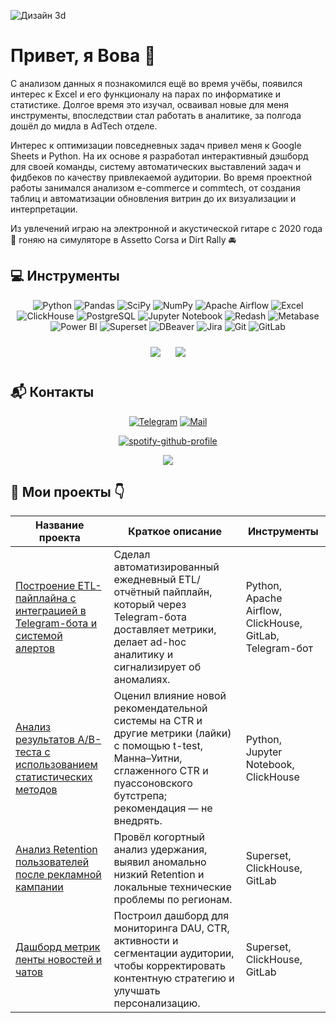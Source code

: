 ![Дизайн 3d](https://github.com/user-attachments/assets/7e2452d1-c969-4d41-984a-799a532ef9e6)

# Привет, я Вова 👋
С анализом данных я познакомился ещё во время учёбы, появился интерес к Excel и его функционалу на парах по информатике и статистике. Долгое время это изучал, осваивал новые для меня инструменты, впоследствии стал работать в аналитике, за полгода дошёл до мидла в AdTech отделе.

Интерес к оптимизации повседневных задач привел меня к Google Sheets и Python. На их основе я разработал интерактивный дэшборд для своей команды, систему автоматических выставлений задач и фидбеков по качеству привлекаемой аудитории. Во время проектной работы занимался анализом e-commerce и commtech, от создания таблиц и автоматизации обновления витрин до их визуализации и интерпретации. 

Из увлечений играю на электронной и акустической гитаре с 2020 года 🎸 гоняю на симуляторе в Assetto Corsa и Dirt Rally 🚘

## 💻 Инструменты</h2>

<div align="center">
  
![Python](https://img.shields.io/badge/-Python-0b0038?style=for-the-badge&logo=python&logoColor=3c78a9)
![Pandas](https://img.shields.io/badge/pandas-0b0038?style=for-the-badge&logo=pandas&logoColor=white)
![SciPy](https://img.shields.io/badge/SciPy-0b0038?style=for-the-badge&logo=scipy&logoColor=white)
![NumPy](https://img.shields.io/badge/numpy-0b0038?style=for-the-badge&logo=numpy&logoColor=4c74cc)
![Apache Airflow](https://img.shields.io/badge/Apache%20Airflow-0b0038?style=for-the-badge&logo=Apache%20Airflow&logoColor=e4351d)
![Excel](https://img.shields.io/badge/Excel-0b0038?style=for-the-badge&logo=microsoft-excel&logoColor=white)
![ClickHouse](https://img.shields.io/badge/ClickHouse-0b0038?style=for-the-badge&logo=clickhouse&logoColor=white)
![PostgreSQL](https://img.shields.io/badge/PostgreSQL-0b0038?style=for-the-badge&logo=postgresql&logoColor=336791)
![Jupyter Notebook](https://img.shields.io/badge/Jupyter%20Notebook-0b0038?style=for-the-badge&logo=jupyter&logoColor=F37626)
![Redash](https://img.shields.io/badge/Redash-0b0038?style=for-the-badge&logo=redash&logoColor=white)
![Metabase](https://img.shields.io/badge/Metabase-0b0038?style=for-the-badge&logo=metabase&logoColor=white)
![Power BI](https://img.shields.io/badge/Power%20BI-0b0038?style=for-the-badge&logo=power-bi&logoColor=white)
![Superset](https://img.shields.io/badge/Superset-0b0038?style=for-the-badge&logo=apache-superset&logoColor=white)
![DBeaver](https://img.shields.io/badge/DBeaver-0b0038?style=for-the-badge&logo=dbeaver&logoColor=white)
![Jira](https://img.shields.io/badge/Jira-0b0038?style=for-the-badge&logo=jira&logoColor=white)
![Git](https://img.shields.io/badge/Git-0b0038?style=for-the-badge&logo=git&logoColor=white)
![GitLab](https://img.shields.io/badge/GitLab-0b0038?style=for-the-badge&logo=gitlab&logoColor=white)

</div>

<div align="center"">
    <img src="http://github-profile-summary-cards.vercel.app/api/cards/repos-per-language?username=VladimirSulikaev&theme=tokyonight"
      style="margin: 10px;">
    <img src="http://github-profile-summary-cards.vercel.app/api/cards/productive-time?username=VladimirSulikaev&theme=tokyonight&utcOffset=8"
      style="margin: 10px;">
  
</div>

</div>

## 📬 Контакты
<div align="center">
  
[![Telegram](https://img.shields.io/badge/Telegram-0b0038?style=for-the-badge&logo=telegram&logoColor=white)](https://t.me/vladimir_sulikaev)
[![Mail](https://img.shields.io/badge/Mail-0b0038?style=for-the-badge&logo=gmail&logoColor=red)](mailto:vladimir@sulikaev.ru)

[![spotify-github-profile](https://spotify-github-profile.kittinanx.com/api/view?uid=31bbafu5yz74iwudcaxcvog6ll5i&cover_image=true&theme=natemoo-re&show_offline=false&background_color=121212&interchange=false&bar_color=53b14f&bar_color_cover=false)](https://github.com/kittinan/spotify-github-profile)

![](https://komarev.com/ghpvc/?username=VladimirSulikaev)

</div>

## 📂 Мои проекты 👇

| Название проекта | Краткое описание | Инструменты |
|------------------|------------------|-------------|
| [Построение ETL-пайплайна с интеграцией в Telegram-бота и системой алертов](https://github.com/VladimirSulikaev/telegram-etl-alerts) | Сделал автоматизированный ежедневный ETL/отчётный пайплайн, который через Telegram-бота доставляет метрики, делает ad-hoc аналитику и сигнализирует об аномалиях. | Python, Apache Airflow, ClickHouse, GitLab, Telegram-бот |
| [Анализ результатов A/B-теста с использованием статистических методов](https://github.com/VladimirSulikaev/ab-testing) | Оценил влияние новой рекомендательной системы на CTR и другие метрики (лайки) с помощью t-test, Манна–Уитни, сглаженного CTR и пуассоновского бутстрепа; рекомендация — не внедрять. | Python, Jupyter Notebook, ClickHouse |
| [Анализ Retention пользователей после рекламной кампании](https://github.com/VladimirSulikaev/user-retention-analysis) | Провёл когортный анализ удержания, выявил аномально низкий Retention и локальные технические проблемы по регионам. | Superset, ClickHouse, GitLab |
| [Дашборд метрик ленты новостей и чатов](https://github.com/VladimirSulikaev/superset-news-chat-dashboard) | Построил дашборд для мониторинга DAU, CTR, активности и сегментации аудитории, чтобы корректировать контентную стратегию и улучшать персонализацию. | Superset, ClickHouse, GitLab |

